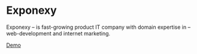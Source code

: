 # Exponexy
Exponexy – is fast-growing product IT company with domain expertise in – web-development and internet marketing. 

<a href="http://exponexy.com/" target="_blank">Demo</a>
